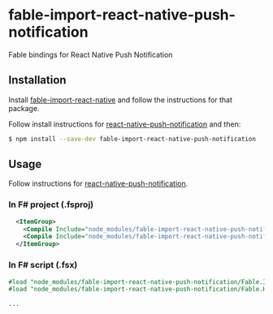 # fable-import-react-native-push-notification

Fable bindings for React Native Push Notification

## Installation

Install [fable-import-react-native](https://www.npmjs.com/package/fable-import-react-native) and follow the instructions for that package.

Follow install instructions for [react-native-push-notification](https://github.com/zo0r/react-native-push-notification) and then:

```sh
$ npm install --save-dev fable-import-react-native-push-notification
```

## Usage

Follow instructions for [react-native-push-notification](https://github.com/zo0r/react-native-push-notification).

### In F# project (.fsproj)

```xml
  <ItemGroup>
    <Compile Include="node_modules/fable-import-react-native-push-notification/Fable.Import.ReactNativePushNotification.fs" />
    <Compile Include="node_modules/fable-import-react-native-push-notification/Fable.Helpers.ReactNativePushNotification.fs" />
  </ItemGroup>
```

### In F# script (.fsx)

```fsharp
#load "node_modules/fable-import-react-native-push-notification/Fable.Import.ReactNativePushNotification.fs"
#load "node_modules/fable-import-react-native-push-notification/Fable.Helpers.ReactNativePushNotification.fs"

...